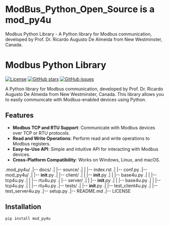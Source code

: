 # ModBus_Python_Open_Source is a mod_py4u
Modbus Python Library - A Python library for Modbus communication, developed by Prof. Dr. Ricardo Augusto De Almeida from New Westminster, Canada.

# Modbus Python Library

[![License](https://img.shields.io/badge/license-MIT-blue.svg)](https://opensource.org/licenses/MIT)
[![GitHub stars](https://img.shields.io/github/stars/yourusername/modbus-python.svg)](https://github.com/yourusername/modbus-python/stargazers)
[![GitHub issues](https://img.shields.io/github/issues/yourusername/modbus-python.svg)](https://github.com/yourusername/modbus-python/issues)

A Python library for Modbus communication, developed by Prof. Dr. Ricardo Augusto De Almeida from New Westminster, Canada. This library allows you to easily communicate with Modbus-enabled devices using Python.

## Features

- **Modbus TCP and RTU Support**: Communicate with Modbus devices over TCP or RTU protocols.
- **Read and Write Operations**: Perform read and write operations to Modbus registers.
- **Easy-to-Use API**: Simple and intuitive API for interacting with Modbus devices.
- **Cross-Platform Compatibility**: Works on Windows, Linux, and macOS.

.mod_py4u/
.|-- docs/
.|   |-- source/
.|   |   |-- index.rst
.|   |-- conf.py
.|-- mod_py4u/
.|   |-- __init__.py
.|   |-- client/
.|   |   |-- __init__.py
.|   |   |-- base4u.py
.|   |   |-- tcp4u.py
.|   |   |-- rtu4u.py
.|   |-- server/
.|   |   |-- __init__.py
.|   |   |-- base4u.py
.|   |   |-- tcp4u.py
.|   |   |-- rtu4u.py
.|-- tests/
.|   |-- __init__.py
.|   |-- test_client4u.py
.|   |-- test_server4u.py
.|-- setup.py
.|-- README.md
.|-- LICENSE


## Installation

```bash
pip install mod_py4u

